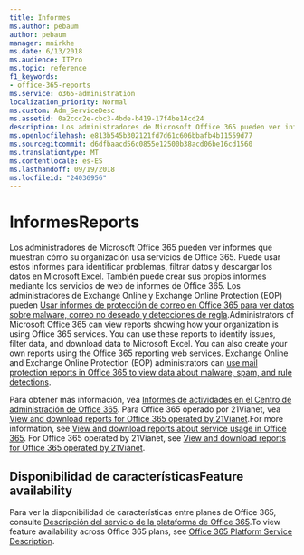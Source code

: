 ```yaml
---
title: Informes
ms.author: pebaum
author: pebaum
manager: mnirkhe
ms.date: 6/13/2018
ms.audience: ITPro
ms.topic: reference
f1_keywords:
- office-365-reports
ms.service: o365-administration
localization_priority: Normal
ms.custom: Adm_ServiceDesc
ms.assetid: 0a2ccc2e-cbc3-4bde-b419-17f4be14cd24
description: Los administradores de Microsoft Office 365 pueden ver informes que muestran cómo su organización usa servicios de Office 365. Puede usar estos informes para identificar problemas, filtrar datos y descargar los datos en Microsoft Excel. También puede crear sus propios informes mediante los servicios de web de informes de Office 365. Los administradores de Exchange Online y Exchange Online Protection (EOP) pueden usar informes de protección de correo en Office 365 para ver datos sobre malware, correo no deseado y detecciones de regla.
ms.openlocfilehash: e813b545b302121fd7d61c606bbafb4b11559d77
ms.sourcegitcommit: d6dfbaacd56c0855e12500b38acd06be16cd1560
ms.translationtype: MT
ms.contentlocale: es-ES
ms.lasthandoff: 09/19/2018
ms.locfileid: "24036956"
---
```

# <a name="reports"></a><span data-ttu-id="f2de2-106">Informes</span><span class="sxs-lookup"><span data-stu-id="f2de2-106">Reports</span></span>

<span data-ttu-id="f2de2-p102">Los administradores de Microsoft Office 365 pueden ver informes que muestran cómo su organización usa servicios de Office 365. Puede usar estos informes para identificar problemas, filtrar datos y descargar los datos en Microsoft Excel. También puede crear sus propios informes mediante los servicios de web de informes de Office 365. Los administradores de Exchange Online y Exchange Online Protection (EOP) pueden [Usar informes de protección de correo en Office 365 para ver datos sobre malware, correo no deseado y detecciones de regla](https://go.microsoft.com/fwlink/p/?LinkId=401102).</span><span class="sxs-lookup"><span data-stu-id="f2de2-p102">Administrators of Microsoft Office 365 can view reports showing how your organization is using Office 365 services. You can use these reports to identify issues, filter data, and download data to Microsoft Excel. You can also create your own reports using the Office 365 reporting web services. Exchange Online and Exchange Online Protection (EOP) administrators can [use mail protection reports in Office 365 to view data about malware, spam, and rule detections](https://go.microsoft.com/fwlink/p/?LinkId=401102).</span></span>
  
<span data-ttu-id="f2de2-p103">Para obtener más información, vea [Informes de actividades en el Centro de administración de Office 365](https://go.microsoft.com/fwlink/p/?LinkID=270182). Para Office 365 operado por 21Vianet, vea [View and download reports for Office 365 operated by 21Vianet](http://go.microsoft.com/fwlink/?LinkID=733348&amp;clcid=0x409).</span><span class="sxs-lookup"><span data-stu-id="f2de2-p103">For more information, see [View and download reports about service usage in Office 365](https://go.microsoft.com/fwlink/p/?LinkID=270182). For Office 365 operated by 21Vianet, see [View and download reports for Office 365 operated by 21Vianet](http://go.microsoft.com/fwlink/?LinkID=733348&amp;clcid=0x409).</span></span>
  
## <a name="feature-availability"></a><span data-ttu-id="f2de2-113">Disponibilidad de características</span><span class="sxs-lookup"><span data-stu-id="f2de2-113">Feature availability</span></span>

<span data-ttu-id="f2de2-114">Para ver la disponibilidad de características entre planes de Office 365, consulte [Descripción del servicio de la plataforma de Office 365](https://technet.microsoft.com/en-us/library/office-365-platform-service-description.aspx).</span><span class="sxs-lookup"><span data-stu-id="f2de2-114">To view feature availability across Office 365 plans, see [Office 365 Platform Service Description](https://technet.microsoft.com/en-us/library/office-365-platform-service-description.aspx).</span></span>
  


